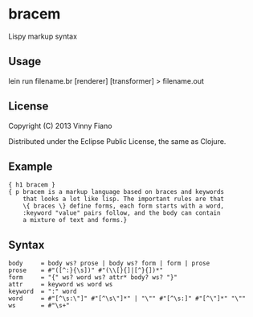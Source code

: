 # bracem

Lispy markup syntax

## Usage

lein run filename.br [renderer] [transformer] > filename.out

## License

Copyright (C) 2013 Vinny Fiano

Distributed under the Eclipse Public License, the same as Clojure.

## Example

    { h1 bracem }
    { p bracem is a markup language based on braces and keywords 
        that looks a lot like lisp. The important rules are that 
        \{ braces \} define forms, each form starts with a word, 
        :keyword "value" pairs follow, and the body can contain 
        a mixture of text and forms.}

## Syntax

    body     = body ws? prose | body ws? form | form | prose
    prose    = #"([^:}{\s])" #"(\\[}{]|[^}{])*"
    form     = "{" ws? word ws? attr* body? ws? "}"
    attr     = keyword ws word ws
    keyword  = ":" word
    word     = #"[^\s:\"]" #"[^\s\"]*" | "\"" #"[^\s:]" #"[^\"]*" "\""
    ws       = #"\s+"
